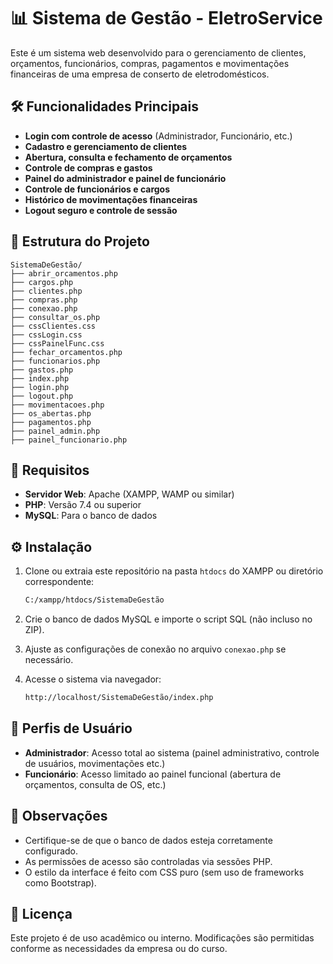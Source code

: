
# 📊 Sistema de Gestão - EletroService

Este é um sistema web desenvolvido para o gerenciamento de clientes, orçamentos, funcionários, compras, pagamentos e movimentações financeiras de uma empresa de conserto de eletrodomésticos.

## 🛠️ Funcionalidades Principais

- **Login com controle de acesso** (Administrador, Funcionário, etc.)
- **Cadastro e gerenciamento de clientes**
- **Abertura, consulta e fechamento de orçamentos**
- **Controle de compras e gastos**
- **Painel do administrador e painel de funcionário**
- **Controle de funcionários e cargos**
- **Histórico de movimentações financeiras**
- **Logout seguro e controle de sessão**

## 📁 Estrutura do Projeto

```
SistemaDeGestão/
├── abrir_orcamentos.php
├── cargos.php
├── clientes.php
├── compras.php
├── conexao.php
├── consultar_os.php
├── cssClientes.css
├── cssLogin.css
├── cssPainelFunc.css
├── fechar_orcamentos.php
├── funcionarios.php
├── gastos.php
├── index.php
├── login.php
├── logout.php
├── movimentacoes.php
├── os_abertas.php
├── pagamentos.php
├── painel_admin.php
├── painel_funcionario.php
```

## 🧪 Requisitos

- **Servidor Web**: Apache (XAMPP, WAMP ou similar)
- **PHP**: Versão 7.4 ou superior
- **MySQL**: Para o banco de dados

## ⚙️ Instalação

1. Clone ou extraia este repositório na pasta `htdocs` do XAMPP ou diretório correspondente:
   ```bash
   C:/xampp/htdocs/SistemaDeGestão
   ```

2. Crie o banco de dados MySQL e importe o script SQL (não incluso no ZIP).

3. Ajuste as configurações de conexão no arquivo `conexao.php` se necessário.

4. Acesse o sistema via navegador:
   ```bash
   http://localhost/SistemaDeGestão/index.php
   ```

## 👥 Perfis de Usuário

- **Administrador**: Acesso total ao sistema (painel administrativo, controle de usuários, movimentações etc.)
- **Funcionário**: Acesso limitado ao painel funcional (abertura de orçamentos, consulta de OS, etc.)

## 📌 Observações

- Certifique-se de que o banco de dados esteja corretamente configurado.
- As permissões de acesso são controladas via sessões PHP.
- O estilo da interface é feito com CSS puro (sem uso de frameworks como Bootstrap).

## 📃 Licença

Este projeto é de uso acadêmico ou interno. Modificações são permitidas conforme as necessidades da empresa ou do curso.

